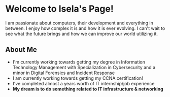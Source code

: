 # Welcome to Isela's Page!
I am passionate about computers, their development and everything in between. I enjoy how complex it is and how it is ever evolving. I can't wait to see what the future brings and how we can improve our world utilizing it.

## About Me
* I'm currently working towards getting my degree in Information Technology Management with Specialization in Cybersecurity and a minor in Digital Forensics and Incident Response
* I am currently working towards getting my CCNA certification!
* I've completed almost a years worth of IT internship/job experience
* **My dream is to do something related to IT infrastructure & networking**

